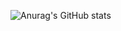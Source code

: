 ![Anurag's GitHub stats](https://github-readme-stats.vercel.app/api?username=anuraghazra&theme=dark&show_icons=true)

<!---
UnitZ9/UnitZ9 is a ✨ special ✨ repository because its `README.md` (this file) appears on your GitHub profile.
You can click the Preview link to take a look at your changes.
--->
